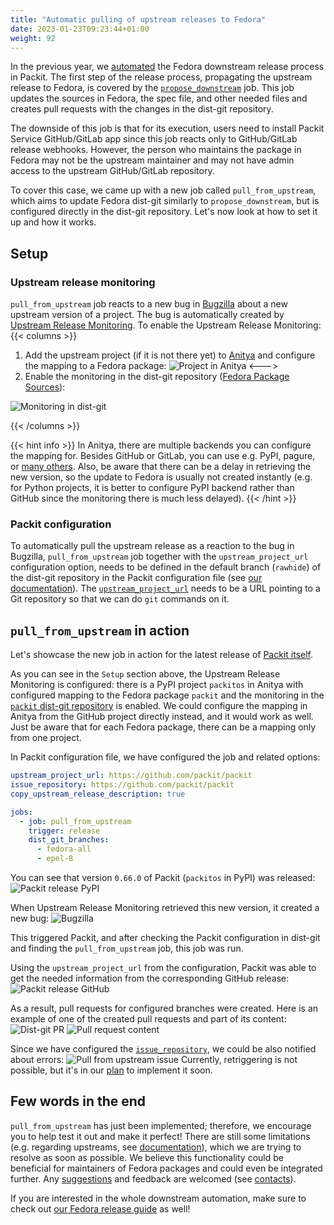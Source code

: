 ```yaml
---
title: "Automatic pulling of upstream releases to Fedora"
date: 2023-01-23T09:23:44+01:00
weight: 92
---
```


In the previous year, we [automated](/posts/downstream-automation) the Fedora downstream release process in Packit.
The first step of the release process, propagating the upstream release to Fedora,
is covered by the [`propose_downstream`](/docs/configuration/#propose_downstream) job.
This job updates the sources in Fedora, the spec file, and other needed files and creates pull requests with the changes
in the dist-git repository.

The downside of this job is that for its execution, users need to install Packit Service GitHub/GitLab
app since this job reacts only to GitHub/GitLab release webhooks.
However, the person who maintains the package in Fedora may not be the upstream maintainer and may not have admin access
to the upstream GitHub/GitLab repository.

To cover this case, we came up with a new job called `pull_from_upstream`, which aims to update Fedora dist-git similarly
to `propose_downstream`, but is configured directly in the dist-git repository.
Let's now look at how to set it up and how it works.

## Setup

### Upstream release monitoring

`pull_from_upstream` job reacts to a new bug in [Bugzilla](https://bugzilla.redhat.com/) about a new upstream version
of a project. The bug is automatically created by
[Upstream Release Monitoring](https://docs.fedoraproject.org/en-US/package-maintainers/Upstream_Release_Monitoring/).
To enable the Upstream Release Monitoring:
{{< columns >}}

1. Add the upstream project (if it is not there yet)
   to [Anitya](https://release-monitoring.org/) and configure the mapping to a Fedora package:
   ![Project in Anitya](/images/anitya-project.png)
   <--->
2. Enable the monitoring in the dist-git repository ([Fedora Package Sources](https://src.fedoraproject.org)):

![Monitoring in dist-git](/images/dist-git-monitoring.png)

{{< /columns >}}

{{< hint info >}}
In Anitya, there are multiple backends you can configure the mapping for.
Besides GitHub or GitLab, you can use e.g. PyPI, pagure, or
[many others](https://release-monitoring.org/static/docs/user-guide.html#backends).
Also, be aware that there can be a delay in retrieving the new version,
so the update to Fedora is usually not created instantly (e.g. for Python projects,
it is better to configure PyPI backend rather than GitHub since the monitoring
there is much less delayed).
{{< /hint >}}

### Packit configuration

To automatically pull the upstream release as a reaction to the bug in Bugzilla, `pull_from_upstream` job
together with the `upstream_project_url` configuration option, needs to be defined in the default branch
(`rawhide`) of the dist-git repository in the Packit configuration file (see
[our documentation](/docs/configuration#pull_from_upstream)). The [`upstream_project_url`](/docs/configuration/#upstream_project_url) needs to be a URL
pointing to a Git repository so that we can do `git` commands on it.

## `pull_from_upstream` in action

Let's showcase the new job in action for the latest release of
[Packit itself](https://pypi.org/project/packitos/).

As you can see in the `Setup` section above, the Upstream Release Monitoring is configured:
there is a PyPI project `packitos` in Anitya
with configured mapping to the Fedora package `packit` and the monitoring in the
[`packit` dist-git repository](https://src.fedoraproject.org/rpms/packit) is enabled.
We could configure the mapping in Anitya from the GitHub project directly instead, and it would work as well. Just be aware that
for each Fedora package, there can be a mapping only from one project.

In Packit configuration file, we have configured the job and related options:

```yaml
upstream_project_url: https://github.com/packit/packit
issue_repository: https://github.com/packit/packit
copy_upstream_release_description: true

jobs:
  - job: pull_from_upstream
    trigger: release
    dist_git_branches:
      - fedora-all
      - epel-8
```

You can see that version `0.66.0` of Packit (`packitos` in PyPI) was released:
![Packit release PyPI](/images/packit-release-pypi.png)

When Upstream Release Monitoring retrieved this new version, it created a new bug:
![Bugzilla](/images/packit-release-bugzilla.png)

This triggered Packit, and after checking the Packit configuration in dist-git
and finding the `pull_from_upstream` job, this job was run.

Using the `upstream_project_url` from the configuration, Packit was able to get the needed information
from the corresponding GitHub release:
![Packit release GitHub](/images/packit-gh-release.png)

As a result, pull requests for configured branches were created.
Here is an example of one of the created pull requests and part of its content:
![Dist-git PR](/images/pull-from-upstream-pr.png)
![Pull request content](/images/pull-from-upstream-content.png)

Since we have configured the [`issue_repository`](/docs/configuration#issue_repository), we could be
also notified about errors:
![Pull from upstream issue](/images/pull-from-upstream-issue.png)
Currently, retriggering is not possible, but it's in our
[plan](https://github.com/packit/packit-service/issues/1829) to implement it soon.

## Few words in the end

`pull_from_upstream` has just been implemented; therefore, we encourage you to help
test it out and make it perfect! There are still some limitations (e.g. regarding upstreams,
see [documentation](/docs/configuration#pull_from_upstream)), which we are trying to resolve as soon as possible.
We believe this functionality
could be beneficial for maintainers of Fedora packages and could even be integrated further.
Any [suggestions](https://github.com/packit/packit-service/issues/new) and feedback are welcomed
(see [contacts](https://packit.dev/#contact)).

If you are interested in the whole downstream automation, make sure to check out
[our Fedora release guide](/docs/fedora-releases-guide) as well!
